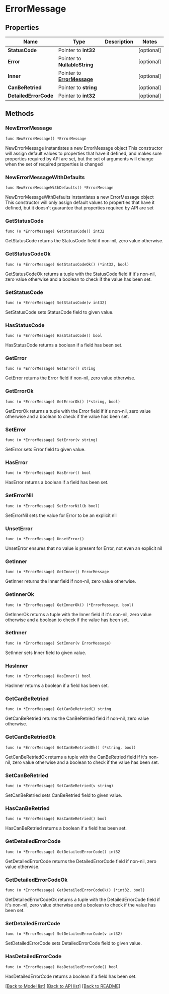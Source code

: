 # ErrorMessage

## Properties

Name | Type | Description | Notes
------------ | ------------- | ------------- | -------------
**StatusCode** | Pointer to **int32** |  | [optional] 
**Error** | Pointer to **NullableString** |  | [optional] 
**Inner** | Pointer to [**ErrorMessage**](ErrorMessage.md) |  | [optional] 
**CanBeRetried** | Pointer to **string** |  | [optional] 
**DetailedErrorCode** | Pointer to **int32** |  | [optional] 

## Methods

### NewErrorMessage

`func NewErrorMessage() *ErrorMessage`

NewErrorMessage instantiates a new ErrorMessage object
This constructor will assign default values to properties that have it defined,
and makes sure properties required by API are set, but the set of arguments
will change when the set of required properties is changed

### NewErrorMessageWithDefaults

`func NewErrorMessageWithDefaults() *ErrorMessage`

NewErrorMessageWithDefaults instantiates a new ErrorMessage object
This constructor will only assign default values to properties that have it defined,
but it doesn't guarantee that properties required by API are set

### GetStatusCode

`func (o *ErrorMessage) GetStatusCode() int32`

GetStatusCode returns the StatusCode field if non-nil, zero value otherwise.

### GetStatusCodeOk

`func (o *ErrorMessage) GetStatusCodeOk() (*int32, bool)`

GetStatusCodeOk returns a tuple with the StatusCode field if it's non-nil, zero value otherwise
and a boolean to check if the value has been set.

### SetStatusCode

`func (o *ErrorMessage) SetStatusCode(v int32)`

SetStatusCode sets StatusCode field to given value.

### HasStatusCode

`func (o *ErrorMessage) HasStatusCode() bool`

HasStatusCode returns a boolean if a field has been set.

### GetError

`func (o *ErrorMessage) GetError() string`

GetError returns the Error field if non-nil, zero value otherwise.

### GetErrorOk

`func (o *ErrorMessage) GetErrorOk() (*string, bool)`

GetErrorOk returns a tuple with the Error field if it's non-nil, zero value otherwise
and a boolean to check if the value has been set.

### SetError

`func (o *ErrorMessage) SetError(v string)`

SetError sets Error field to given value.

### HasError

`func (o *ErrorMessage) HasError() bool`

HasError returns a boolean if a field has been set.

### SetErrorNil

`func (o *ErrorMessage) SetErrorNil(b bool)`

 SetErrorNil sets the value for Error to be an explicit nil

### UnsetError
`func (o *ErrorMessage) UnsetError()`

UnsetError ensures that no value is present for Error, not even an explicit nil
### GetInner

`func (o *ErrorMessage) GetInner() ErrorMessage`

GetInner returns the Inner field if non-nil, zero value otherwise.

### GetInnerOk

`func (o *ErrorMessage) GetInnerOk() (*ErrorMessage, bool)`

GetInnerOk returns a tuple with the Inner field if it's non-nil, zero value otherwise
and a boolean to check if the value has been set.

### SetInner

`func (o *ErrorMessage) SetInner(v ErrorMessage)`

SetInner sets Inner field to given value.

### HasInner

`func (o *ErrorMessage) HasInner() bool`

HasInner returns a boolean if a field has been set.

### GetCanBeRetried

`func (o *ErrorMessage) GetCanBeRetried() string`

GetCanBeRetried returns the CanBeRetried field if non-nil, zero value otherwise.

### GetCanBeRetriedOk

`func (o *ErrorMessage) GetCanBeRetriedOk() (*string, bool)`

GetCanBeRetriedOk returns a tuple with the CanBeRetried field if it's non-nil, zero value otherwise
and a boolean to check if the value has been set.

### SetCanBeRetried

`func (o *ErrorMessage) SetCanBeRetried(v string)`

SetCanBeRetried sets CanBeRetried field to given value.

### HasCanBeRetried

`func (o *ErrorMessage) HasCanBeRetried() bool`

HasCanBeRetried returns a boolean if a field has been set.

### GetDetailedErrorCode

`func (o *ErrorMessage) GetDetailedErrorCode() int32`

GetDetailedErrorCode returns the DetailedErrorCode field if non-nil, zero value otherwise.

### GetDetailedErrorCodeOk

`func (o *ErrorMessage) GetDetailedErrorCodeOk() (*int32, bool)`

GetDetailedErrorCodeOk returns a tuple with the DetailedErrorCode field if it's non-nil, zero value otherwise
and a boolean to check if the value has been set.

### SetDetailedErrorCode

`func (o *ErrorMessage) SetDetailedErrorCode(v int32)`

SetDetailedErrorCode sets DetailedErrorCode field to given value.

### HasDetailedErrorCode

`func (o *ErrorMessage) HasDetailedErrorCode() bool`

HasDetailedErrorCode returns a boolean if a field has been set.


[[Back to Model list]](../README.md#documentation-for-models) [[Back to API list]](../README.md#documentation-for-api-endpoints) [[Back to README]](../README.md)


